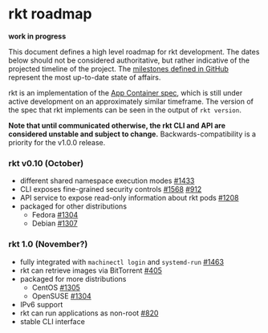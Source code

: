 # rkt roadmap

**work in progress**

This document defines a high level roadmap for rkt development.
The dates below should not be considered authoritative, but rather indicative of the projected timeline of the project.
The [milestones defined in GitHub](https://github.com/coreos/rkt/milestones) represent the most up-to-date state of affairs.

rkt is an implementation of the [App Container spec](https://github.com/appc/spec), which is still under active development on an approximately similar timeframe. 
The version of the spec that rkt implements can be seen in the output of `rkt version`.

**Note that until communicated otherwise, the rkt CLI and API are considered unstable and subject to change.**
Backwards-compatibility is a priority for the v1.0.0 release.

### rkt v0.10 (October)
- different shared namespace execution modes [#1433](https://github.com/coreos/rkt/issues/1433)
- CLI exposes fine-grained security controls [#1568](https://github.com/coreos/rkt/issues/#1568) [#912](https://github.com/coreos/rkt/issues/912)
- API service to expose read-only information about rkt pods [#1208](https://github.com/coreos/rkt/issues/1208)
- packaged for other distributions 
  - Fedora [#1304](https://github.com/coreos/rkt/issues/1304) 
  - Debian [#1307](https://github.com/coreos/rkt/issues/1307) 

### rkt 1.0 (November?)
- fully integrated with `machinectl login` and `systemd-run` [#1463](https://github.com/coreos/rkt/issues/1463)
- rkt can retrieve images via BitTorrent [#405](https://github.com/coreos/rkt/issues/405)
- packaged for more distributions
  - CentOS [#1305](https://github.com/coreos/rkt/issues/1305) 
  - OpenSUSE [#1304](https://github.com/coreos/rkt/issues/1308) 
- IPv6 support
- rkt can run applications as non-root [#820](https://github.com/coreos/rkt/issues/820)
- stable CLI interface
